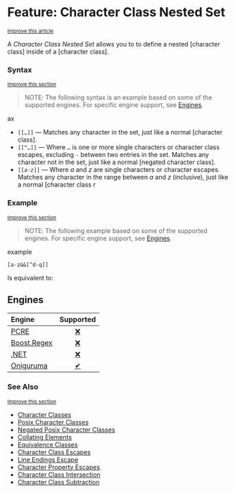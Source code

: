 # Feature: Character Class Nested Set
<sup>[Improve this article](https://github.com/rbuckton/regexp-features/edit/main/src/features/character-classes/character-class-nested-set.md)</sup>

<!--
'Character Class Nested Set' sources:
  - [](../../src/features/character-classes/character-class-nested-set.md)
-->


<!--
'name' sources:
  - [](../../src/features/character-classes/character-class-nested-set.md)
-->


<!--
'description' sources:
  - [](../../src/features/character-classes/character-class-nested-set.md)
-->

A <dfn>Character Class Nested Set</dfn> allows you to to define a nested [character class] inside of a [character class].

### Syntax
<sup>[Improve this section](https://github.com/rbuckton/regexp-features/edit/main/src/features/character-classes/character-class-nested-set.md)</sup>

<!--
'syntax' sources:
  - [](../../src/features/character-classes/character-class-nested-set.md)
-->


> NOTE: The following syntax is an example based on some of the supported engines. For specific engine support, see [Engines](#engines).

ax

- `[[…]]` &mdash; Matches any character in the set, just like a normal [character class].
- `[[^…]]` &mdash; Where `…` is one or more single characters or character class escapes, excluding `-` between two entries in the set. Matches any character not in the set, just like a normal [negated character class].
- <code>[[<em>a</em>-<em>z</em>]]</code> &mdash; Where *a* and *z* are single characters or character escapes. Matches any character in the range between *a* and *z* (inclusive), just like a normal [character class r

### Example
<sup>[Improve this section](https://github.com/rbuckton/regexp-features/edit/main/src/features/character-classes/character-class-nested-set.md)</sup>

<!--
'example' sources:
  - [](../../src/features/character-classes/character-class-nested-set.md)
-->


> NOTE: The following example based on some of the supported engines. For specific engine support, see [Engines](#engines).

 example

```
[a-z&&[^d-q]]
```

Is equivalent to:

## Engines

| Engine | Supported |
|:-------|:---------:|
| [PCRE](../engines/pcre.md) | [❌](engines/pcre.md#feature-character-class-nested-set) |
| [Boost.Regex](../engines/boost.regex.md) | [❌](engines/boost.regex.md#feature-character-class-nested-set) |
| [.NET](../engines/dotnet.md) | [❌](engines/dotnet.md#feature-character-class-nested-set) |
| [Oniguruma](../engines/oniguruma.md) | [✔](engines/oniguruma.md#feature-character-class-nested-set) |

### See Also

<sup>[Improve this section](https://github.com/rbuckton/regexp-features/edit/main/src/features/character-classes/character-class-nested-set.md)</sup>

<!--
'see_also' sources:
  - [](../../src/features/character-classes/character-class-nested-set.md)
-->

- [Character Classes]
- [Posix Character Classes]
- [Negated Posix Character Classes]
- [Collating Elements]
- [Equivalence Classes]
- [Character Class Escapes]
- [Line Endings Escape]
- [Character Property Escapes]
- [Character Class Intersection]
- [Character Class Subtraction]

[Anchors]: ./anchors.md
[Buffer Boundaries]: ./buffer-boundaries.md
[Word Boundaries]: ./word-boundaries.md
[Text Segment Boundaries]: ./text-segment-boundaries.md
[Continuation Escape]: ./continuation-escape.md
[Alternatives]: ./alternatives.md
[Wildcard]: ./wildcard.md
[Character Classes]: ./character-classes.md
[Posix Character Classes]: ./posix-character-classes.md
[Negated Posix Character Classes]: ./negated-posix-character-classes.md
[Collating Elements]: ./collating-elements.md
[Equivalence Classes]: ./equivalence-classes.md
[Character Class Escapes]: ./character-class-escapes.md
[Line Endings Escape]: ./line-endings-escape.md
[Character Property Escapes]: ./character-property-escapes.md
[Character Class Nested Set]: ./character-class-nested-set.md
[Character Class Intersection]: ./character-class-intersection.md
[Character Class Subtraction]: ./character-class-subtraction.md
[Quoted Characters]: ./quoted-characters.md
[Quantifiers]: ./quantifiers.md
[Lazy Quantifiers]: ./lazy-quantifiers.md
[Possessive Quantifiers]: ./possessive-quantifiers.md
[Capturing Groups]: ./capturing-groups.md
[Named Capturing Groups]: ./named-capturing-groups.md
[Non-Capturing Groups]: ./non-capturing-groups.md
[Backreferences]: ./backreferences.md
[Comments]: ./comments.md
[Line Comments]: ./line-comments.md
[Modifiers]: ./modifiers.md
[Branch Reset]: ./branch-reset.md
[Lookahead]: ./lookahead.md
[Lookbehind]: ./lookbehind.md
[Non-Backtracking Expressions]: ./non-backtracking-expressions.md
[Recursion]: ./recursion.md
[Conditional Expressions]: ./conditional-expressions.md
[Subroutines]: ./subroutines.md
[Callouts]: ./callouts.md
[Flags]: ./flags.md

[article:Anchors]: ./anchors.md
[article:Buffer Boundaries]: ./buffer-boundaries.md
[article:Word Boundaries]: ./word-boundaries.md
[article:Text Segment Boundaries]: ./text-segment-boundaries.md
[article:Continuation Escape]: ./continuation-escape.md
[article:Alternatives]: ./alternatives.md
[article:Wildcard]: ./wildcard.md
[article:Character Classes]: ./character-classes.md
[article:Posix Character Classes]: ./posix-character-classes.md
[article:Negated Posix Character Classes]: ./negated-posix-character-classes.md
[article:Collating Elements]: ./collating-elements.md
[article:Equivalence Classes]: ./equivalence-classes.md
[article:Character Class Escapes]: ./character-class-escapes.md
[article:Line Endings Escape]: ./line-endings-escape.md
[article:Character Property Escapes]: ./character-property-escapes.md
[article:Character Class Nested Set]: ./character-class-nested-set.md
[article:Character Class Intersection]: ./character-class-intersection.md
[article:Character Class Subtraction]: ./character-class-subtraction.md
[article:Quoted Characters]: ./quoted-characters.md
[article:Quantifiers]: ./quantifiers.md
[article:Lazy Quantifiers]: ./lazy-quantifiers.md
[article:Possessive Quantifiers]: ./possessive-quantifiers.md
[article:Capturing Groups]: ./capturing-groups.md
[article:Named Capturing Groups]: ./named-capturing-groups.md
[article:Non-Capturing Groups]: ./non-capturing-groups.md
[article:Backreferences]: ./backreferences.md
[article:Comments]: ./comments.md
[article:Line Comments]: ./line-comments.md
[article:Modifiers]: ./modifiers.md
[article:Branch Reset]: ./branch-reset.md
[article:Lookahead]: ./lookahead.md
[article:Lookbehind]: ./lookbehind.md
[article:Non-Backtracking Expressions]: ./non-backtracking-expressions.md
[article:Recursion]: ./recursion.md
[article:Conditional Expressions]: ./conditional-expressions.md
[article:Subroutines]: ./subroutines.md
[article:Callouts]: ./callouts.md
[article:Flags]: ./flags.md